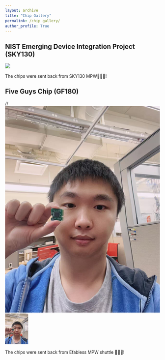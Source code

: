 ```yaml
---
layout: archive
title: "Chip Gallery"
permalink: /chip gallery/
author_profile: True
---
```


## NIST Emerging Device Integration Project (SKY130)

<img src="/images/NTU-1.jpg">

The chips were sent back from SKY130 MPW🎉🎉🎉!


## Five Guys Chip (GF180)

//<img src="/images/chip_180.jpg">
<img src="/images/chip_180.jpg" style="max-height: 100px; max-width: 100px;" />

The chips were sent back from Efabless MPW shuttle 🎉🎉🎉!




